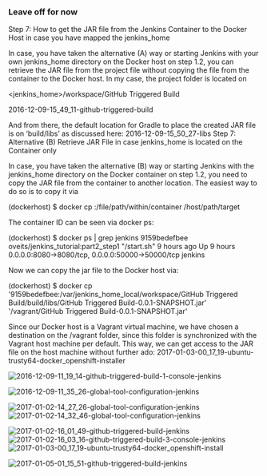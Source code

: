 ### Leave off for now

Step 7: How to get the JAR file from the Jenkins Container to the Docker Host in case you have mapped the jenkins_home

In case, you have taken the alternative (A) way or starting Jenkins with your own jenkins_home directory on the Docker host on step 1.2, you can retrieve the JAR file from the project file without copying the file from the container to the Docker host. In my case, the project folder is located on

<jenkins_home>/workspace/GitHub Triggered Build

2016-12-09-15_49_11-github-triggered-build

And from there, the default location for Gradle to place the created JAR file is on ‘build/libs’ as discussed here:
2016-12-09-15_50_27-libs
Step 7: Alternative (B) Retrieve JAR File in case jenkins_home is located on the Container only

In case, you have taken the alternative (B) way or starting Jenkins with the jenkins_home directory on the Docker container on step 1.2, you need to copy the JAR file from the container to another location. The easiest way to do so is to copy it via

(dockerhost) $ docker cp <containerId>:/file/path/within/container /host/path/target

The container ID can be seen via docker ps:

(dockerhost) $ docker ps | grep jenkins
9159bedefbee        oveits/jenkins_tutorial:part2_step1   "/start.sh"              9 hours ago         Up 9 hours          0.0.0.0:8080->8080/tcp, 0.0.0.0:50000->50000/tcp   jenkins

Now we can copy the jar file to the Docker host via:

(dockerhost) $ docker cp '9159bedefbee:/var/jenkins_home_local/workspace/GitHub Triggered Build/build/libs/GitHub Triggered Build-0.0.1-SNAPSHOT.jar' '/vagrant/GitHub Triggered Build-0.0.1-SNAPSHOT.jar'

Since our Docker host is a Vagrant virtual machine, we have chosen a destination on the /vagrant folder, since this folder is synchronized with the Vagrant host machine per default. This way, we can get access to the JAR file on the host machine without further ado:
2017-01-03-00_17_19-ubuntu-trusty64-docker_openshift-installer


![2016-12-09-11_19_14-github-triggered-build-1-console-jenkins](https://user-images.githubusercontent.com/558905/37997767-ff9d55d0-31e9-11e8-9ede-9afeff756247.png)

![2016-12-09-11_35_26-global-tool-configuration-jenkins](https://user-images.githubusercontent.com/558905/37997254-612332b8-31e8-11e8-8317-76bbaa291e3c.png)


![2017-01-02-14_27_26-global-tool-configuration-jenkins](https://user-images.githubusercontent.com/558905/37997309-7e37eab0-31e8-11e8-9398-1b12e6fecffc.png)
![2017-01-02-14_32_46-global-tool-configuration-jenkins](https://user-images.githubusercontent.com/558905/37997310-7e44e76a-31e8-11e8-8cfd-0b260a84995c.png)



![2017-01-02-16_01_49-github-triggered-build-jenkins](https://user-images.githubusercontent.com/558905/37997318-7ec3f73a-31e8-11e8-9cd4-c402f3bb4932.png)
![2017-01-02-16_03_16-github-triggered-build-3-console-jenkins](https://user-images.githubusercontent.com/558905/37997319-7ed18eae-31e8-11e8-92af-81a197c170d0.png)
![2017-01-03-00_17_19-ubuntu-trusty64-docker_openshift-install](https://user-images.githubusercontent.com/558905/37997320-7edddfd8-31e8-11e8-825e-b0926f897bd6.png)



![2017-01-05-01_15_51-github-triggered-build-jenkins](https://user-images.githubusercontent.com/558905/37997326-7f1c72d4-31e8-11e8-9530-9bb9391bca25.png)


